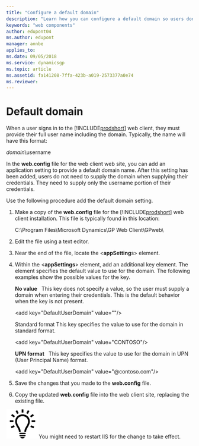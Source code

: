 ```yaml
---
title: "Configure a default domain"
description: "Learn how you can configure a default domain so users don't have to add it manually during log in."
keywords: "web components"
author: edupont04
ms.author: edupont
manager: annbe
applies_to: 
ms.date: 09/05/2018
ms.service: dynamicsgp
ms.topic: article
ms.assetid: fa141208-7ffa-423b-a019-2573377a0e74
ms.reviewer: 
---
```

<span id="_Toc498953380" class="anchor"></span>

# Default domain

When a user signs in to the [!INCLUDE[prodshort](../includes/prodshort.md)] web client, they must provide their full user name including the domain. Typically, the name will have this format:

*domain*\\username

In the **web.config** file for the web client web site, you can add an application setting to provide a default domain name. After this setting has been added, users do not need to supply the domain when supplying their credentials. They need to supply only the username portion of their credentials.

Use the following procedure add the default domain setting.

1. Make a copy of the **web.config** file for the [!INCLUDE[prodshort](../includes/prodshort.md)] web client installation. This file is typically found in this location:

    C:\\Program Files\\Microsoft Dynamics\\GP Web Client\\GPweb\\

2. Edit the file using a text editor.

3. Near the end of the file, locate the &lt;**appSetting**s&gt; element.

4. Within the &lt;**appSettings**&gt; element, add an additional key element. The element specifies the default value to use for the domain. The following examples show the possible values for the key.

    **No value**   This key does not specify a value, so the user must supply a domain when entering their credentials. This is the default behavior when the key is not present.

    &lt;add key="DefaultUserDomain" value=""/&gt;

    Standard format This key specifies the value to use for the domain in standard format.

    &lt;add key="DefaultUserDomain" value="CONTOSO"/&gt;

    **UPN format**   This key specifies the value to use for the domain in UPN (User Principal Name) format.

    &lt;add key="DefaultUserDomain" value="@contoso.com"/&gt;

5. Save the changes that you made to the **web.config** file.

6. Copy the updated **web.config** file into the web client site, replacing the existing file.

![displays a lightbulb to indication tips and tricks.](media/lightbulb.png "Lightbulb symbol")You might need to restart IIS for the change to take effect.  
